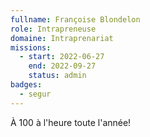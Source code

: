 ```yaml
---
fullname: Françoise Blondelon
role: Intrapreneuse
domaine: Intraprenariat
missions:
  - start: 2022-06-27
    end: 2022-09-27
    status: admin
badges:
  - segur
---
```


À 100 à l'heure toute l'année! 
